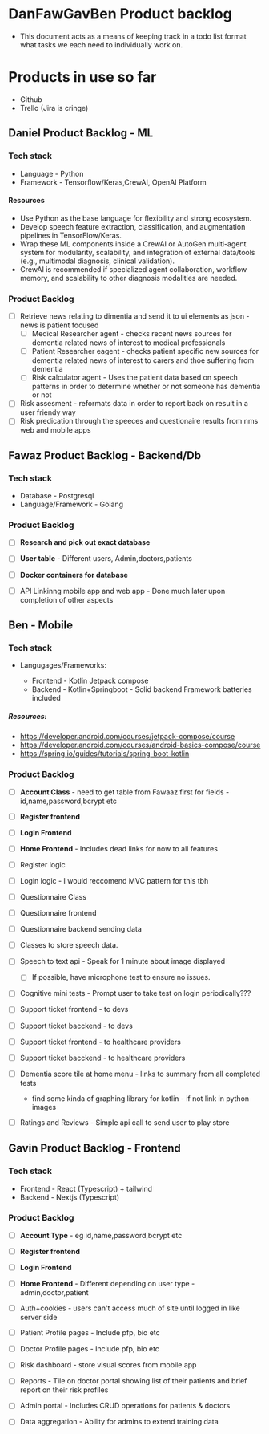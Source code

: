 # DanFawGavBen Product backlog

- This document acts as a means of keeping track in a todo list format what tasks we each need to individually work on.


# Products in use so far

- Github
- Trello (Jira is cringe)

## Daniel Product Backlog - ML

### Tech stack

- Language - Python
- Framework - Tensorflow/Keras,CrewAI, OpenAI Platform

#### Resources

- Use Python as the base language for flexibility and strong ecosystem.
- Develop speech feature extraction, classification, and augmentation pipelines in TensorFlow/Keras.
- Wrap these ML components inside a CrewAI or AutoGen multi-agent system for modularity, scalability, and integration of external data/tools (e.g., multimodal diagnosis, clinical validation).
- CrewAI is recommended if specialized agent collaboration, workflow memory, and scalability to other diagnosis modalities are needed.

### Product Backlog

- [ ] Retrieve news relating to dimentia and send it to ui elements as json - news is patient focused
  - [ ] Medical Researcher agent - checks recent news sources for dementia related news of interest to medical professionals
  - [ ] Patient Researcher eagent - checks patient specific new sources for dementia related news of interest to carers and thoe suffering from dementia
  - [ ] Risk calculator agent - Uses the patient data based on speech patterns in order to determine whether or not someone has dementia or not
 - [ ] Risk assesment - reformats data in order to report back on result in a user friendy way
 - [ ] Risk predication through the speeces and questionaire results from nms web and mobile apps

## Fawaz Product Backlog - Backend/Db

### Tech stack

- Database - Postgresql
- Language/Framework - Golang

### Product Backlog

- [ ] **Research and pick out exact database**
- [ ] **User table** - Different users, Admin,doctors,patients
- [ ] **Docker containers for database**
- [ ] API Linkinng mobile app and web app - Done much later upon completion of other aspects


## Ben  - Mobile

### Tech stack

- Langugages/Frameworks:

  - Frontend - Kotlin Jetpack compose
  - Backend - Kotlin+Springboot - Solid backend Framework batteries included
##### Resources:

- https://developer.android.com/courses/jetpack-compose/course
- https://developer.android.com/courses/android-basics-compose/course
- https://spring.io/guides/tutorials/spring-boot-kotlin


### Product Backlog
- [ ] **Account Class** - need to get table from Fawaaz first for fields - id,name,password,bcrypt etc
- [ ] **Register frontend**
- [ ] **Login Frontend**
- [ ] **Home Frontend** - Includes dead links for now to all features
- [ ] Register logic
- [ ] Login logic - I would reccomend MVC pattern for this tbh

- [ ] Questionnaire Class 
- [ ] Questionnaire frontend 
- [ ] Questionnaire backend sending data 

- [ ] Classes to store speech data.

- [ ] Speech to text api  - Speak for 1 minute about image displayed
  - [ ] If possible, have microphone test to ensure no issues.
- [ ] Cognitive mini tests - Prompt user to take test on login periodically???
- [ ] Support ticket frontend - to devs
- [ ] Support ticket bacckend - to devs
- [ ] Support ticket frontend - to healthcare providers
- [ ] Support ticket bacckend - to healthcare providers

- [ ] Dementia score tile at home menu - links to summary from all completed tests
  - find some kinda of graphing library for kotlin - if not link in python images
- [ ] Ratings and Reviews - Simple api call to send user to play store 

## Gavin Product Backlog - Frontend

### Tech stack

- Frontend - React (Typescript) + tailwind
- Backend - Nextjs (Typescript)

### Product Backlog

- [ ] **Account Type** - eg id,name,password,bcrypt etc
- [ ] **Register frontend**
- [ ] **Login Frontend**
- [ ] **Home Frontend** - Different depending on user type - admin,doctor,patient 
- [ ] Auth+cookies - users can't access much of site until logged in like server side 

- [ ] Patient Profile pages - Include pfp, bio etc
- [ ] Doctor Profile pages - Include pfp, bio etc
- [ ] Risk dashboard - store visual scores from mobile app
- [ ] Reports - Tile on doctor portal showing list of their patients and brief report on their risk profiles

- [ ] Admin portal - Includes CRUD operations for patients & doctors 
- [ ] Data aggregation -  Ability for admins to extend training data
